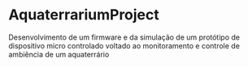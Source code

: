 # AquaterrariumProject
Desenvolvimento de um firmware e da simulação de um protótipo de dispositivo micro controlado voltado ao monitoramento e controle de ambiência de um aquaterrário
